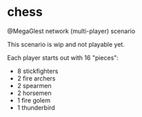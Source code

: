 # chess
@MegaGlest network (multi-player) scenario

This scenario is wip and not playable yet.

Each player starts out with 16 "pieces":

* 8 stickfighters
* 2 fire archers
* 2 spearmen
* 2 horsemen
* 1 fire golem
* 1 thunderbird
